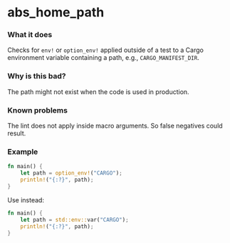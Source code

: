 # abs_home_path

### What it does
Checks for `env!` or `option_env!` applied outside of a test to a Cargo environment variable
containing a path, e.g., `CARGO_MANIFEST_DIR`.

### Why is this bad?
The path might not exist when the code is used in production.

### Known problems
The lint does not apply inside macro arguments. So false negatives could result.

### Example
```rust
fn main() {
    let path = option_env!("CARGO");
    println!("{:?}", path);
}
```
Use instead:
```rust
fn main() {
    let path = std::env::var("CARGO");
    println!("{:?}", path);
}
```
